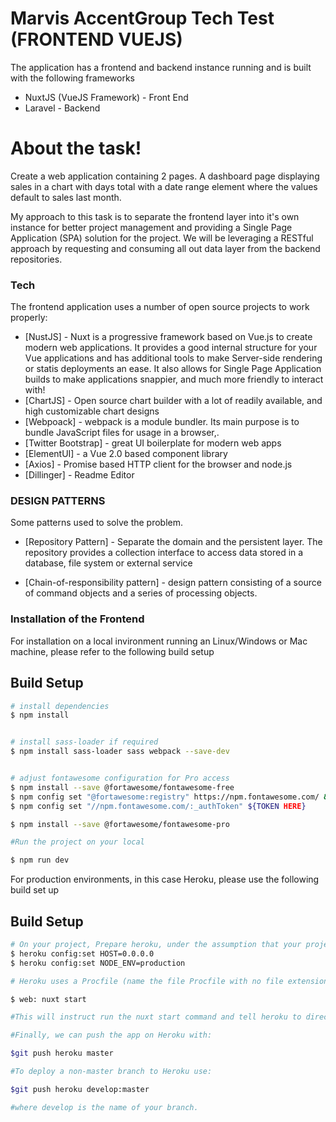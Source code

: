 # Marvis AccentGroup Tech Test (FRONTEND VUEJS)


The application has a frontend and backend instance running and is built with the following frameworks

  - NuxtJS (VueJS Framework) - Front End
  - Laravel - Backend

# About the task!

Create a web application containing 2 pages. A dashboard page displaying sales in a chart with days total with a date range element where the values default to sales last month.

My approach to this task is to separate the frontend layer into it's own instance for better project management and providing a Single Page Application (SPA) solution for the project. We will be leveraging a RESTful approach by requesting and consuming all out data layer from the backend repositories.

### Tech

The frontend application uses a number of open source projects to work properly:

* [NustJS] - Nuxt is a progressive framework based on Vue.js to create modern web applications. It provides a good internal structure for your Vue applications and has additional tools to make Server-side rendering or statis deployments an ease. It also allows for Single Page Application builds to make applications snappier, and much more friendly to interact with!
* [ChartJS] - Open source chart builder with a lot of readily available, and high customizable chart designs
* [Webpoack] - webpack is a module bundler. Its main purpose is to bundle JavaScript files for usage in a browser,.
* [Twitter Bootstrap] - great UI boilerplate for modern web apps
* [ElementUI] - a Vue 2.0 based component library 
* [Axios] - Promise based HTTP client for the browser and node.js
* [Dillinger] - Readme Editor

### DESIGN PATTERNS

Some patterns used to solve the problem.

* [Repository Pattern] - Separate the domain and the persistent layer. The repository provides a collection interface to access data stored in a database, file system or external service

* [Chain-of-responsibility pattern] - design pattern consisting of a source of command objects and a series of processing objects.


### Installation of the Frontend

For installation on a local invironment running an Linux/Windows or Mac machine, please refer to the following build setup

## Build Setup

```bash
# install dependencies
$ npm install


# install sass-loader if required
$ npm install sass-loader sass webpack --save-dev


# adjust fontawesome configuration for Pro access
$ npm install --save @fortawesome/fontawesome-free
$ npm config set "@fortawesome:registry" https://npm.fontawesome.com/ && \
$ npm config set "//npm.fontawesome.com/:_authToken" ${TOKEN HERE}

$ npm install --save @fortawesome/fontawesome-pro

#Run the project on your local

$ npm run dev

```

For production environments, in this case Heroku, please use the following build set up

## Build Setup

```bash
# On your project, Prepare heroku, under the assumption that your project has a remote url set against heroku, and the project has been mapped against a Heroku application
$ heroku config:set HOST=0.0.0.0
$ heroku config:set NODE_ENV=production

# Heroku uses a Procfile (name the file Procfile with no file extension) that specifies the commands that are executed by the apps dynos. To start the Procfile will be very simple, and needs to contain the following line:

$ web: nuxt start

#This will instruct run the nuxt start command and tell heroku to direct external HTTP traffic to it.

#Finally, we can push the app on Heroku with:

$git push heroku master

#To deploy a non-master branch to Heroku use:

$git push heroku develop:master

#where develop is the name of your branch.
```